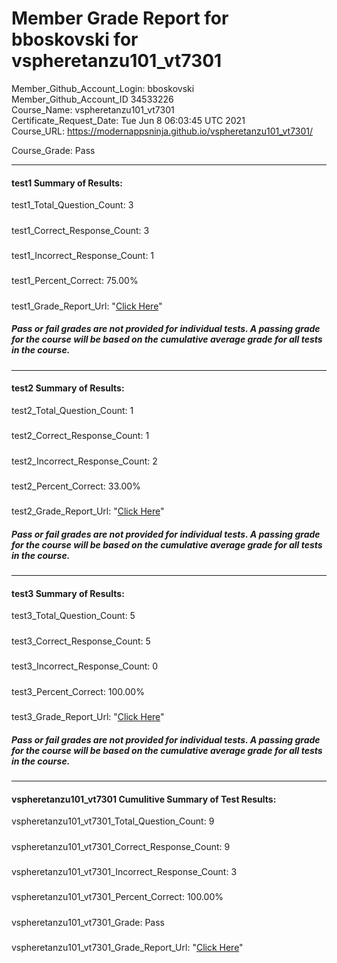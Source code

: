 # Member Grade Report for bboskovski for vspheretanzu101_vt7301  
   
Member_Github_Account_Login: bboskovski  
Member_Github_Account_ID 34533226  
Course_Name: vspheretanzu101_vt7301  
Certificate_Request_Date: Tue Jun  8 06:03:45 UTC 2021  
Course_URL: https://modernappsninja.github.io/vspheretanzu101_vt7301/  
   
Course_Grade: Pass
   
---  
#### test1 Summary of Results:  
test1_Total_Question_Count: 3
#####  
test1_Correct_Response_Count: 3
#####  
test1_Incorrect_Response_Count: 1
#####  
test1_Percent_Correct: 75.00%
#####  
test1_Grade_Report_Url: "[Click Here](https://github.com/modernappsninjas/bboskovski/blob/main/static/userdata/courses/vspheretanzu101_vt7301/grade_report.pr881.test1.md)"
##### Pass or fail grades are not provided for individual tests. A passing grade for the course will be based on the cumulative average grade for all tests in the course.  
#####  
---  
#### test2 Summary of Results:  
test2_Total_Question_Count: 1
#####  
test2_Correct_Response_Count: 1
#####  
test2_Incorrect_Response_Count: 2
#####  
test2_Percent_Correct: 33.00%
#####  
test2_Grade_Report_Url: "[Click Here](https://github.com/modernappsninjas/bboskovski/blob/main/static/userdata/courses/vspheretanzu101_vt7301/grade_report.pr884.test2.md)"
##### Pass or fail grades are not provided for individual tests. A passing grade for the course will be based on the cumulative average grade for all tests in the course.  
#####  
---  
#### test3 Summary of Results:  
test3_Total_Question_Count: 5
#####  
test3_Correct_Response_Count: 5
#####  
test3_Incorrect_Response_Count: 0
#####  
test3_Percent_Correct: 100.00%
#####  
test3_Grade_Report_Url: "[Click Here](https://github.com/modernappsninjas/bboskovski/blob/main/static/userdata/courses/vspheretanzu101_vt7301/grade_report.pr909.test3.md)"
##### Pass or fail grades are not provided for individual tests. A passing grade for the course will be based on the cumulative average grade for all tests in the course.  
#####  
---  
#### vspheretanzu101_vt7301 Cumulitive Summary of Test Results:  
vspheretanzu101_vt7301_Total_Question_Count: 9  
#####  
vspheretanzu101_vt7301_Correct_Response_Count: 9  
#####  
vspheretanzu101_vt7301_Incorrect_Response_Count: 3 
#####  
vspheretanzu101_vt7301_Percent_Correct: 100.00%  
#####  
vspheretanzu101_vt7301_Grade: Pass  
#####  
vspheretanzu101_vt7301_Grade_Report_Url: "[Click Here](https://github.com/modernappsninjas/bboskovski/blob/main/static/userdata/courses/vspheretanzu101_vt7301/grade_report.pr912.vspheretanzu101_vt7301.md)"
#####  
